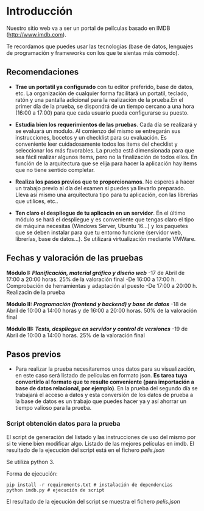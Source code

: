 # Introducción
Nuestro sitio web va a ser un portal de películas basado en IMDB (http://www.imdb.com).

Te recordamos que puedes usar las tecnologías (base de datos, lenguajes de programación y frameworks con los que te sientas más cómodo).

## Recomendaciones
- **Trae un portatil ya configurado** con tu editor preferido, base de datos, etc. La organización de cualquier forma facilitará un portatil, teclado, ratón y una pantalla adicional para la realización de la prueba.En el primer día de la prueba, se dispondrá de un tiempo cercano a una hora (16:00 a 17:00) para que cada usuario pueda configurarse su puesto.

- **Estudia bien los requerimientos de las pruebas**. Cada día se realizará y se evaluará un modulo. Al comienzo del mismo se entregarán sus instrucciones, bocetos y un checklist para su evaluación. Es conveniente leer cuidadosamente todos los items del checklist y seleccionar los más favorables. La prueba está dimensionada para que sea fácil realizar algunos items, pero no la finalización de todos ellos. En función de la arquitectura que se elija para hacer la aplicación hay items que no tiene sentido completar. 

- **Realiza los pasos previos que te proporcionamos**. No esperes a hacer un trabajo previo al día del examen si puedes ya llevarlo preparado. Lleva así mismo una arquitectura tipo para tu aplicación, con las librerías que utilices, etc..

- **Ten claro el despliegue de tu aplicacin en un servidor**. En el último módulo se hará el despliegue y es conveniente que tengas claro el tipo de máquina necesitas (Windows Server, Ubuntu 16...) y los paquetes que se deben instalar para que tu entorno funcione (servidor web, librerías, base de datos...). Se utilizará virtualización mediante VMWare.

## Fechas y valoración de las pruebas
**Módulo I:** ***Planificación, material gráfico y diseño web***
-17 de Abril de 17:00 a 20:00 horas. 25% de la valoración final
-De 16:00 a 17:00 h. Comprobación de herramientas y adaptación al puesto
-De 17:00 a 20:00 h. Realizacin de la prueba

**Módulo II:** ***Programación (frontend y backend) y base de datos***
-18 de Abril de 10:00 a 14:00 horas y de 16:00 a 20:00 horas. 50% de la valoración final

**Módulo III:** ***Tests, despliegue en servidor y control de versiones***
-19 de Abril de 10:00 a 14:00 horas. 25% de la valoración final


## Pasos previos
 - Para realizar la prueba necesitaremos unos datos para su visualización, en este caso será listado de películas en formato json. **Es tarea tuya convertirlo al formato que te resulte conveniente (para importación a base de datos relacional, por ejemplo)**. En la prueba del segundo día se trabajará el acceso a datos y esta conversión de los datos de prueba a la base de datos es un trabajo que puedes hacer ya y así ahorrar un tiempo valioso para la prueba.
 
### Script obtención datos para la prueba
El script de generación del listado y las instrucciones de uso del mismo por si te viene bien modificar algo.
Listado de las mejores películas en imdb. El resultado de la ejecución del script está en el fichero *pelis.json*

Se utiliza python 3. 

Forma de ejecución:
```
pip install -r requirements.txt # instalación de dependencias
python imdb.py # ejecución de script
```

El resultado de la ejecución del script se muestra el fichero *pelis.json*
